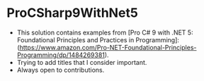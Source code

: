 # ProCSharp9WithNet5

- This solution contains examples from [Pro C# 9 with .NET 5: Foundational Principles and Practices in Programming]:(https://www.amazon.com/Pro-NET-Foundational-Principles-Programming/dp/1484269381). 
- Trying to add titles that I consider important. 
- Always open to contributions.
